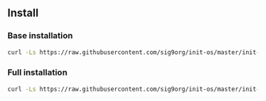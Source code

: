 ## Install

### Base installation

```sh
curl -Ls https://raw.githubusercontent.com/sig9org/init-os/master/init-linux.sh | bash -s
```

### Full installation

```sh
curl -Ls https://raw.githubusercontent.com/sig9org/init-os/master/init-linux.sh | bash -s -- --extra
```

